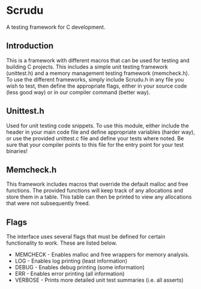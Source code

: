 # Scrudu
A testing framework for C development.

## Introduction
This is a framework with different macros that can be used for testing and building
C projects. This includes a simple unit testing framework (unittest.h) and a memory
management testing framework (memcheck.h). To use the different frameworks, simply
include Scrudu.h in any file you wish to test, then define the appropriate flags,
either in your source code (less good way) or in our compiler command (better way).

## Unittest.h
Used for unit testing code snippets. To use this module, either include the header
in your main code file and define appropriate variables (harder way), or use the
provided unittest.c file and define your tests where noted. Be sure that your
compiler points to this file for the entry point for your test binaries!

## Memcheck.h
This framework includes macros that override the default malloc and free functions.
The provided functions will keep track of any allocations and store them in a table.
This table can then be printed to view any allocations that were not subsequently
freed.

## Flags
The interface uses several flags that must be defined for certain functionality
to work. These are listed below.
* MEMCHECK - Enables malloc and free wrappers for memory analysis.
* LOG      - Enables log printing (least information)
* DEBUG    - Enables debug printing (some information)
* ERR      - Enables error printing (all information)
* VERBOSE  - Prints more detailed unit test summaries (i.e. all asserts)
